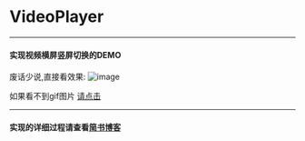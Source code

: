 # VideoPlayer
---
#### 实现视频横屏竖屏切换的DEMO
废话少说,直接看效果:
![image](https://github.com/Yasin27878/VedioPlayer/blob/master/videoplayer.gif)

如果看不到gif图片 [请点击](https://github.com/Yasin27878/VedioPlayer/blob/master/videoplayer.gif)

---
####  实现的详细过程请查看[简书博客](http://www.jianshu.com/p/ace48a3d1244)


